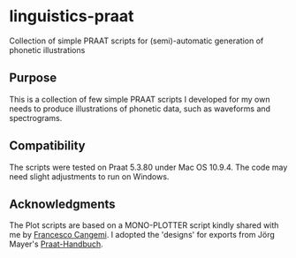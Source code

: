 # linguistics-praat
Collection of simple PRAAT scripts for (semi)-automatic generation of phonetic illustrations

## Purpose

This is a collection of few simple PRAAT scripts I developed for my own needs to produce illustrations of phonetic data, such as waveforms and spectrograms.

## Compatibility
The scripts were tested on Praat 5.3.80 under Mac OS 10.9.4. The code may need slight adjustments to run on Windows.

## Acknowledgments
The Plot scripts are based on a MONO-PLOTTER script kindly shared with me by [Francesco Cangemi](http://phonetik.phil-fak.uni-koeln.de/fcangemi.html). I adopted the 'designs' for exports from Jörg Mayer's [Praat-Handbuch](http://praatpfanne.lingphon.net/das-praat-handbuch).
